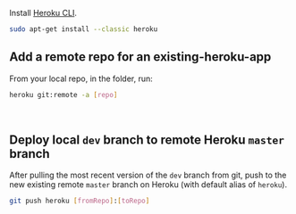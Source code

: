 Install [Heroku CLI](https://devcenter.heroku.com/articles/heroku-cli#download-and-install).
```bash
sudo apt-get install --classic heroku
```
## Add a remote repo for an existing-heroku-app
From your local repo, in the folder, run:
```bash
heroku git:remote -a [repo]
```
​
## Deploy local `dev` branch to remote Heroku `master` branch
After pulling the most recent version of the `dev` branch from git, push to the new existing remote `master` branch on Heroku (with default alias of `heroku`).
```bash
git push heroku [fromRepo]:[toRepo]
```
<!-- ​
## Seeding data
To reseed data you can execute run `npm run seed` in the online Heroku [console](https://dashboard.heroku.com/apps/kach-cpu/settings?web-console=vision-to-graph). -->